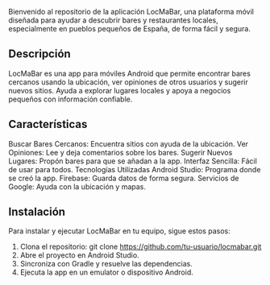 Bienvenido al repositorio de la aplicación LocMaBar, una plataforma móvil diseñada para ayudar a descubrir bares y restaurantes locales, especialmente en pueblos pequeños de España, de forma fácil y segura.

## Descripción
LocMaBar es una app para móviles Android que permite encontrar bares cercanos usando la ubicación, ver opiniones de otros usuarios y sugerir nuevos sitios. Ayuda a explorar lugares locales y apoya a negocios pequeños con información confiable.

## Características
Buscar Bares Cercanos: Encuentra sitios con ayuda de la ubicación.
Ver Opiniones: Lee y deja comentarios sobre los bares.
Sugerir Nuevos Lugares: Propón bares para que se añadan a la app.
Interfaz Sencilla: Fácil de usar para todos.
Tecnologías Utilizadas
Android Studio: Programa donde se creó la app.
Firebase: Guarda datos de forma segura.
Servicios de Google: Ayuda con la ubicación y mapas.
## Instalación
Para instalar y ejecutar LocMaBar en tu equipo, sigue estos pasos:
1. Clona el repositorio:
git clone https://github.com/tu-usuario/locmabar.git
2. Abre el proyecto en Android Studio.
3. Sincroniza con Gradle y resuelve las dependencias.
4. Ejecuta la app en un emulator o dispositivo Android.
